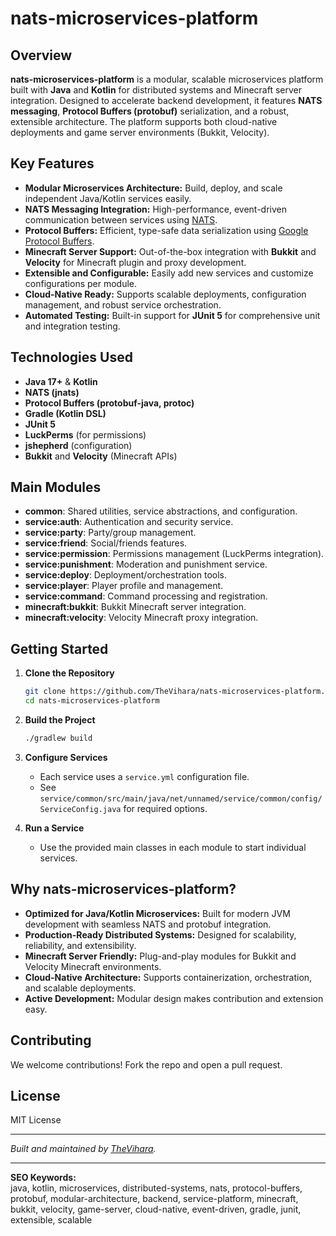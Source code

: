 # nats-microservices-platform

## Overview

**nats-microservices-platform** is a modular, scalable microservices platform built with **Java** and **Kotlin** for distributed systems and Minecraft server integration. Designed to accelerate backend development, it features **NATS messaging**, **Protocol Buffers (protobuf)** serialization, and a robust, extensible architecture. The platform supports both cloud-native deployments and game server environments (Bukkit, Velocity).

## Key Features

- **Modular Microservices Architecture:** Build, deploy, and scale independent Java/Kotlin services easily.
- **NATS Messaging Integration:** High-performance, event-driven communication between services using [NATS](https://nats.io/).
- **Protocol Buffers:** Efficient, type-safe data serialization using [Google Protocol Buffers](https://developers.google.com/protocol-buffers).
- **Minecraft Server Support:** Out-of-the-box integration with **Bukkit** and **Velocity** for Minecraft plugin and proxy development.
- **Extensible and Configurable:** Easily add new services and customize configurations per module.
- **Cloud-Native Ready:** Supports scalable deployments, configuration management, and robust service orchestration.
- **Automated Testing:** Built-in support for **JUnit 5** for comprehensive unit and integration testing.

## Technologies Used

- **Java 17+** & **Kotlin**
- **NATS (jnats)**
- **Protocol Buffers (protobuf-java, protoc)**
- **Gradle (Kotlin DSL)**
- **JUnit 5**
- **LuckPerms** (for permissions)
- **jshepherd** (configuration)
- **Bukkit** and **Velocity** (Minecraft APIs)

## Main Modules

- **common**: Shared utilities, service abstractions, and configuration.
- **service:auth**: Authentication and security service.
- **service:party**: Party/group management.
- **service:friend**: Social/friends features.
- **service:permission**: Permissions management (LuckPerms integration).
- **service:punishment**: Moderation and punishment service.
- **service:deploy**: Deployment/orchestration tools.
- **service:player**: Player profile and management.
- **service:command**: Command processing and registration.
- **minecraft:bukkit**: Bukkit Minecraft server integration.
- **minecraft:velocity**: Velocity Minecraft proxy integration.

## Getting Started

1. **Clone the Repository**
   ```sh
   git clone https://github.com/TheVihara/nats-microservices-platform.git
   cd nats-microservices-platform
   ```

2. **Build the Project**
   ```sh
   ./gradlew build
   ```

3. **Configure Services**
   - Each service uses a `service.yml` configuration file.
   - See `service/common/src/main/java/net/unnamed/service/common/config/ServiceConfig.java` for required options.

4. **Run a Service**
   - Use the provided main classes in each module to start individual services.

## Why nats-microservices-platform?

- **Optimized for Java/Kotlin Microservices:** Built for modern JVM development with seamless NATS and protobuf integration.
- **Production-Ready Distributed Systems:** Designed for scalability, reliability, and extensibility.
- **Minecraft Server Friendly:** Plug-and-play modules for Bukkit and Velocity Minecraft environments.
- **Cloud-Native Architecture:** Supports containerization, orchestration, and scalable deployments.
- **Active Development:** Modular design makes contribution and extension easy.

## Contributing

We welcome contributions! Fork the repo and open a pull request.

## License

MIT License

---

*Built and maintained by [TheVihara](https://github.com/TheVihara).*

---

**SEO Keywords:**  
java, kotlin, microservices, distributed-systems, nats, protocol-buffers, protobuf, modular-architecture, backend, service-platform, minecraft, bukkit, velocity, game-server, cloud-native, event-driven, gradle, junit, extensible, scalable
